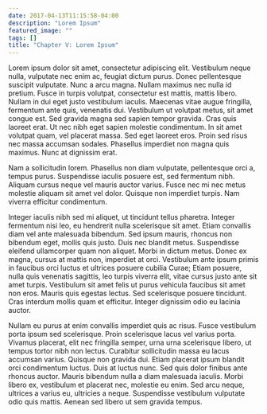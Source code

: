 ```yaml
---
date: 2017-04-13T11:15:58-04:00
description: "Lorem Ipsum"
featured_image: ""
tags: []
title: "Chapter V: Lorem Ipsum"
---
```


Lorem ipsum dolor sit amet, consectetur adipiscing elit. Vestibulum neque nulla, vulputate nec enim ac, feugiat dictum purus. Donec pellentesque suscipit vulputate. Nunc a arcu magna. Nullam maximus nec nulla id pretium. Fusce in turpis volutpat, consectetur est mattis, mattis libero. Nullam in dui eget justo vestibulum iaculis. Maecenas vitae augue fringilla, fermentum ante quis, venenatis dui. Vestibulum ut volutpat metus, sit amet congue est. Sed gravida magna sed sapien tempor gravida. Cras quis laoreet erat. Ut nec nibh eget sapien molestie condimentum. In sit amet volutpat quam, vel placerat massa. Sed eget laoreet eros. Proin sed risus nec massa accumsan sodales. Phasellus imperdiet non magna quis maximus. Nunc at dignissim erat.

Nam a sollicitudin lorem. Phasellus non diam vulputate, pellentesque orci a, tempus purus. Suspendisse iaculis posuere est, sed fermentum nibh. Aliquam cursus neque vel mauris auctor varius. Fusce nec mi nec metus molestie aliquam sit amet vel dolor. Quisque non imperdiet turpis. Nam viverra efficitur condimentum.

Integer iaculis nibh sed mi aliquet, ut tincidunt tellus pharetra. Integer fermentum nisi leo, eu hendrerit nulla scelerisque sit amet. Etiam convallis diam vel ante malesuada bibendum. Sed ipsum mauris, rhoncus non bibendum eget, mollis quis justo. Duis nec blandit metus. Suspendisse eleifend ullamcorper quam non aliquet. Morbi in dictum metus. Donec ex magna, cursus at mattis non, imperdiet at orci. Vestibulum ante ipsum primis in faucibus orci luctus et ultrices posuere cubilia Curae; Etiam posuere, nulla quis venenatis sagittis, leo turpis viverra elit, vitae cursus justo ante sit amet turpis. Vestibulum sit amet felis ut purus vehicula faucibus sit amet non eros. Mauris quis egestas lectus. Sed scelerisque posuere tincidunt. Cras interdum mollis quam et efficitur. Integer dignissim odio eu lacinia auctor.

Nullam eu purus at enim convallis imperdiet quis ac risus. Fusce vestibulum porta ipsum sed scelerisque. Proin scelerisque lacus vel varius porta. Vivamus placerat, elit nec fringilla semper, urna urna scelerisque libero, ut tempus tortor nibh non lectus. Curabitur sollicitudin massa eu lacus accumsan varius. Quisque non gravida dui. Etiam placerat ipsum blandit orci condimentum luctus. Duis at luctus nunc. Sed quis dolor finibus ante rhoncus auctor. Mauris bibendum nulla a diam malesuada iaculis. Morbi libero ex, vestibulum et placerat nec, molestie eu enim. Sed arcu neque, ultrices a varius eu, ultricies a neque. Suspendisse vestibulum vulputate odio quis mattis. Aenean sed libero ut sem gravida tempus.

